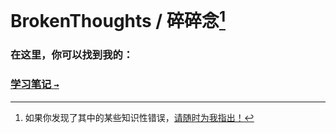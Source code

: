 # BrokenThoughts / 碎碎念[^issues]

### 在这里，你可以找到我的：

### [学习笔记 `→`](notebook)

[^issues]: 如果你发现了其中的某些知识性错误，[请随时为我指出！](https://github.com/KrLite/BrokenThoughts/issues)
